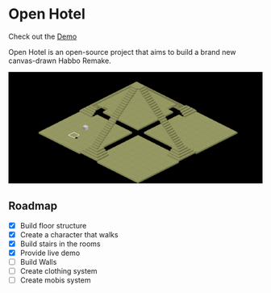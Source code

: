 # Open Hotel

Check out the [Demo](https://open-hotel-demo.netlify.com/)

Open Hotel is an open-source project that aims to build a brand new canvas-drawn Habbo Remake.

![Open Hotel Client screenshot](./public/resources/images/hclient.gif)

## Roadmap

- [x] Build floor structure
- [x] Create a character that walks
- [x] Build stairs in the rooms
- [x] Provide live demo
- [ ] Build Walls
- [ ] Create clothing system
- [ ] Create mobis system
